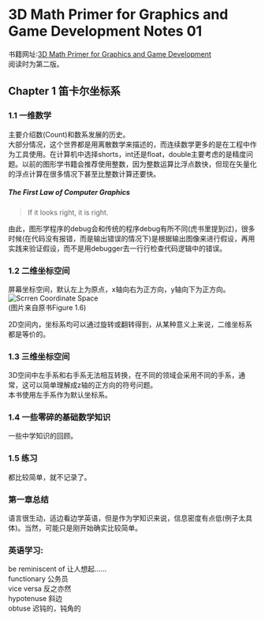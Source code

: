 # 3D Math Primer for Graphics and Game Development Notes 01
书籍网址:[3D Math Primer for Graphics and Game Development](https://gamemath.com/book/)  
阅读时为第二版。
## Chapter 1 笛卡尔坐标系
### 1.1 一维数学  
主要介绍数(Count)和数系发展的历史。  
大部分情况，这个世界都是用离散数学来描述的，而连续数学更多的是在工程中作为工具使用。在计算机中选择shorts，int还是float，double主要考虑的是精度问题。以前的图形学书籍会推荐使用整数，因为整数运算比浮点数快，但现在矢量化的浮点计算在很多情况下甚至比整数计算还要快。  
##### The First Law of Computer Graphics
> If it looks right, it is right.  

由此，图形学程序的debug会和传统的程序debug有所不同(虎书里提到过)，很多时候(在代码没有报错，而是输出错误的情况下)是根据输出图像来进行假设，再用实践来验证假设，而不是用debugger去一行行检查代码逻辑中的错误。
### 1.2 二维坐标空间  
屏幕坐标空间，默认左上为原点，x轴向右为正方向，y轴向下为正方向。  
![Scrren Coordinate Space](https://cdn.jsdelivr.net/gh/Kevincyc99/PicBed@1.0/Notes/3D_Math_Primer_1_01_Screen_coordinate_space.png)  
(图片来自原书Figure 1.6)

2D空间内，坐标系均可以通过旋转或翻转得到，从某种意义上来说，二维坐标系都是等价的。  
### 1.3 三维坐标空间
3D空间中左手系和右手系无法相互转换，在不同的领域会采用不同的手系，通常，这可以简单理解成z轴的正方向的符号问题。  
本书使用左手系作为默认坐标系。  
### 1.4 一些零碎的基础数学知识  
一些中学知识的回顾。  
### 1.5 练习  
都比较简单，就不记录了。
### 第一章总结  
语言很生动，适边看边学英语，但是作为学知识来说，信息密度有点低(例子太具体)。当然，可能只是刚开始确实比较简单。

### 英语学习:  
be reminiscent of 让人想起……  
functionary 公务员  
vice versa 反之亦然  
hypotenuse  斜边  
obtuse 迟钝的，钝角的


